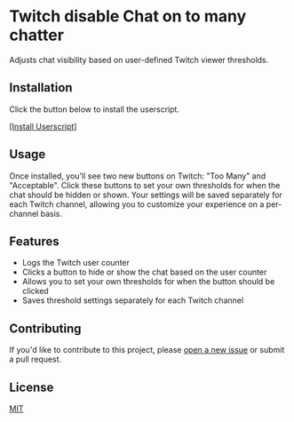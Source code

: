 # Twitch disable Chat on to many chatter

Adjusts chat visibility based on user-defined Twitch viewer thresholds.

## Installation

Click the button below to install the userscript.

[[Install Userscript]](https://github.com/KleinerCodeDrago/TwitchDisableChatOnToManyChatter/raw/master/userscript.user.js)

## Usage

Once installed, you'll see two new buttons on Twitch: "Too Many" and "Acceptable". Click these buttons to set your own thresholds for when the chat should be hidden or shown. Your settings will be saved separately for each Twitch channel, allowing you to customize your experience on a per-channel basis.

## Features

- Logs the Twitch user counter
- Clicks a button to hide or show the chat based on the user counter
- Allows you to set your own thresholds for when the button should be clicked
- Saves threshold settings separately for each Twitch channel

## Contributing

If you'd like to contribute to this project, please [open a new issue](KleinerCodeDrago/TwitchDisableChatOnToManyChatter/issues/new) or submit a pull request.

## License

[MIT](LICENSE)

